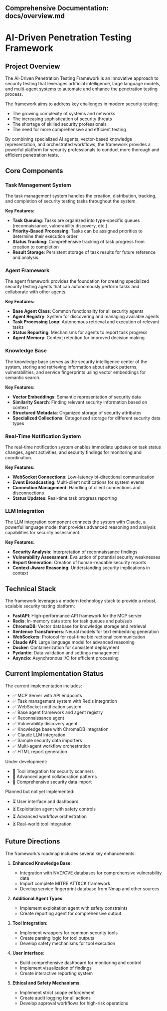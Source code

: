 ## Comprehensive Documentation: docs/overview.md


# AI-Driven Penetration Testing Framework

## Project Overview

The AI-Driven Penetration Testing Framework is an innovative approach to security testing that leverages artificial intelligence, large language models, and multi-agent systems to automate and enhance the penetration testing process. 

The framework aims to address key challenges in modern security testing:
- The growing complexity of systems and networks
- The increasing sophistication of security threats
- The shortage of skilled security professionals
- The need for more comprehensive and efficient testing

By combining specialized AI agents, vector-based knowledge representation, and orchestrated workflows, the framework provides a powerful platform for security professionals to conduct more thorough and efficient penetration tests.

## Core Components

### Task Management System

The task management system handles the creation, distribution, tracking, and completion of security testing tasks throughout the system.

**Key Features:**
- **Task Queuing**: Tasks are organized into type-specific queues (reconnaissance, vulnerability discovery, etc.)
- **Priority-Based Processing**: Tasks can be assigned priorities to determine their execution order
- **Status Tracking**: Comprehensive tracking of task progress from creation to completion
- **Result Storage**: Persistent storage of task results for future reference and analysis

### Agent Framework

The agent framework provides the foundation for creating specialized security testing agents that can autonomously perform tasks and collaborate with other agents.

**Key Features:**
- **Base Agent Class**: Common functionality for all security agents
- **Agent Registry**: System for discovering and managing available agents
- **Task Processing Loop**: Autonomous retrieval and execution of relevant tasks
- **Status Reporting**: Mechanisms for agents to report task progress
- **Agent Memory**: Context retention for improved decision making

### Knowledge Base

The knowledge base serves as the security intelligence center of the system, storing and retrieving information about attack patterns, vulnerabilities, and service fingerprints using vector embeddings for semantic search.

**Key Features:**
- **Vector Embeddings**: Semantic representation of security data
- **Similarity Search**: Finding relevant security information based on context
- **Structured Metadata**: Organized storage of security attributes
- **Specialized Collections**: Categorized storage for different security data types

### Real-Time Notification System

The real-time notification system enables immediate updates on task status changes, agent activities, and security findings for monitoring and coordination.

**Key Features:**
- **WebSocket Connections**: Low-latency bi-directional communication
- **Event Broadcasting**: Multi-client notifications for system events
- **Connection Management**: Handling of client connections and disconnections
- **Status Updates**: Real-time task progress reporting

### LLM Integration

The LLM integration component connects the system with Claude, a powerful language model that provides advanced reasoning and analysis capabilities for security assessment.

**Key Features:**
- **Security Analysis**: Interpretation of reconnaissance findings
- **Vulnerability Assessment**: Evaluation of potential security weaknesses
- **Report Generation**: Creation of human-readable security reports
- **Context-Aware Reasoning**: Understanding security implications in context

## Technical Stack

The framework leverages a modern technology stack to provide a robust, scalable security testing platform:

- **FastAPI**: High-performance API framework for the MCP server
- **Redis**: In-memory data store for task queues and pub/sub
- **ChromaDB**: Vector database for knowledge storage and retrieval
- **Sentence Transformers**: Neural models for text embedding generation
- **WebSockets**: Protocol for real-time bidirectional communication
- **Claude API**: Large language model for advanced reasoning
- **Docker**: Containerization for consistent deployment
- **Pydantic**: Data validation and settings management
- **Asyncio**: Asynchronous I/O for efficient processing

## Current Implementation Status

The current implementation includes:

- ✅ MCP Server with API endpoints
- ✅ Task management system with Redis integration
- ✅ WebSocket notification system
- ✅ Base agent framework and agent registry
- ✅ Reconnaissance agent
- ✅ Vulnerability discovery agent
- ✅ Knowledge base with ChromaDB integration
- ✅ Claude LLM integration
- ✅ Sample security data importers
- ✅ Multi-agent workflow orchestration
- ✅ HTML report generation

Under development:
- 🔄 Tool integration for security scanners
- 🔄 Advanced agent collaboration patterns
- 🔄 Comprehensive security data import

Planned but not yet implemented:
- ⏳ User interface and dashboard
- ⏳ Exploitation agent with safety controls
- ⏳ Advanced workflow orchestration
- ⏳ Real-world tool integration

## Future Directions

The framework's roadmap includes several key enhancements:

1. **Enhanced Knowledge Base**: 
   - Integration with NVD/CVE databases for comprehensive vulnerability data
   - Import complete MITRE ATT&CK framework
   - Develop service fingerprint database from Nmap and other sources

2. **Additional Agent Types**:
   - Implement exploitation agent with safety constraints
   - Create reporting agent for comprehensive output

3. **Tool Integration**:
   - Implement wrappers for common security tools
   - Create parsing logic for tool outputs
   - Develop safety mechanisms for tool execution

4. **User Interface**:
   - Build comprehensive dashboard for monitoring and control
   - Implement visualization of findings
   - Create interactive reporting system

5. **Ethical and Safety Mechanisms**:
   - Implement strict scope enforcement
   - Create audit logging for all actions
   - Develop approval workflows for high-risk operations
